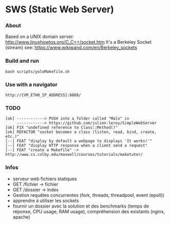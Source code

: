 # SWS (Static Web Server)

### About
Based on a UNIX domain server: http://www.linuxhowtos.org/C_C++/socket.htm
It's a Berkeley Socket (stream)
see: https://www.wikiwand.com/en/Berkeley_sockets

### Build and run
```
bash scripts/yoloMakefile.sh
```

### Use with a navigator
```
http://{VM_ETH0_IP_ADDRESS}:8888/
```


### TODO
```
[ok] ------------> PUSH into a folder called "Malo" in
     ------------> https://github.com/julien-leroy/SimpleWebServer
[ok] FIX "undefined reference to Class::Method()"
[ok] REFACTOR "socket becomes a class (listen, read, bind, create, etc.)"
[--] FEAT "display by default a webpage to displays 'It works!'"
[--] FEAT "display HTTP response when a client send a request"
[--] FEAT "create a Makefile" -> http://www.cs.colby.edu/maxwell/courses/tutorials/maketutor/
```

### Infos
 - serveur web fichiers statiques
 - GET /fichier -> fichier
 - GET /dossier -> index
 - Gestion requêtes concurrentes (fork, threads, threadpool, event (epoll))
 - apprendre à utiliser les sockets
 - fournir un dossier avec la solution et des benchmarks (temps de réponse, CPU usage, RAM usage), compréhension des existants (nginx, apache)
